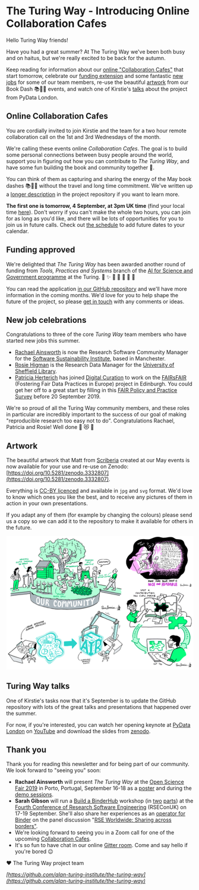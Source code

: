 # The Turing Way - Introducing Online Collaboration Cafes

Hello Turing Way friends!

Have you had a great summer?
At The Turing Way we've been both busy and on haitus, but we're really excited to be back for the autumn.

Keep reading for information about our [online "Collaboration Cafes"](#online-collaboration-cafes) that start tomorrow, celebrate our [funding extension](#funding-approved) and some fantastic [new jobs](#new-jobs) for some of our team members, re-use the beautiful [artwork](#artwork) from our Book Dash 📚💨💨 events, and watch one of Kirstie's [talks](#turing-way-talks) about the project from PyData London.

## Online Collaboration Cafes

You are cordially invited to join Kirstie and the team for a two hour remote collaboration call on the 1st and 3rd Wednesdays of the month.

We're calling these events online *Collaboration Cafes*.
The goal is to build some personal connections between busy people around the world, support you in figuring out how you can contribute to *The Turing Way*, and have some fun building the book and community together 💖.

You can think of them as capturing and sharing the energy of the May book dashes 📚💨💨 without the travel and long time commitment.
We've written up a [longer description](https://github.com/alan-turing-institute/the-turing-way/blob/master/project_management/online-collaboration-cafe.md) in the project repository if you want to learn more.

**The first one is tomorrow, 4 September, at 3pm UK time** (find your local time [here](https://arewemeetingyet.com/London/2019-09-04/15:00/TuringWay-CollaborationCafe)).
Don't worry if you can't make the whole two hours, you can join for as long as you'd like, and there will be lots of opportunities for you to join us in future calls.
Check out [the schedule](https://github.com/alan-turing-institute/the-turing-way/blob/master/project_management/online-collaboration-cafe.md#dates-and-start-times) to add future dates to your calendar.

## Funding approved

We're delighted that *The Turing Way* has been awarded another round of funding from _Tools, Practices and Systems_ branch of the [AI for Science and Government programme](https://www.turing.ac.uk/research/ai-science-engineering-health-and-government) at the Turing.
🎉 ✨ 💃 🕺 🚀 🌟 🙌

You can read the application [in our GitHub repository](https://github.com/alan-turing-institute/the-turing-way/blob/master/project_management/tps-funding-application-20190429.md) and we'll
have more information in the coming months.
We'd love for you to help shape the future of the project, so please [get in touch](https://github.com/alan-turing-institute/the-turing-way/blob/master/CONTRIBUTING.md#get-in-touch) with any comments or ideas.

## New job celebrations

Congratulations to three of the core _Turing Way_ team members who have started new jobs this summer.

* [Rachael Ainsworth](https://twitter.com/rachaelevelyn) is now the Research Software Community Manager for the [Software Sustainability Institute](https://twitter.com/SoftwareSaved), based in Manchester.
* [Rosie Higman](https://twitter.com/RosieHLib) is the Research Data Manager for the [University of Sheffield Library](https://www.sheffield.ac.uk/library).
* [Patricia Herterich](https://twitter.com/PHerterich) has joined [Digital Curation](http://www.dcc.ac.uk/) to work on the [FAIRsFAIR](https://www.fairsfair.eu/) (Fostering Fair Data Practices in Europe) project in Edinburgh.
  You could get her off to a great start by filling in this [FAIR Policy and Practice Survey](https://ec.europa.eu/eusurvey/runner/FAIR_Policy_and_Practice_Survey_2019) before 20 September 2019.

We're so proud of all the Turing Way community members, and these roles in particular are incredibly important to the success of our goal of making "reproducible research too easy not to do".
Congratulations Rachael, Patricia and Rosie!
Well done 💖 😻 🌈

## Artwork

The beautiful artwork that Matt from [Scriberia](http://www.scriberia.co.uk/) created at our May events is now available for your use and re-use on Zenodo: [https://doi.org/10.5281/zenodo.3332807](https://doi.org/10.5281/zenodo.3332807).

Everything is [CC-BY licenced](https://creativecommons.org/licenses/by/4.0) and available in `jpg` and `svg` format.
We'd love to know which ones you like the best, and to receive any pictures of them in action in your own presentations.

If you adapt any of them (for example by changing the colours) please send us a copy so we can add it to the repository to make it available for others in the future.

![A combination of images showing the Turing Way community, the importance of readable code, making a contribution on GitHub and machine readable FAIR data](images/ComboScriberia_ForNewsletter.png)

## Turing Way talks

One of Kirstie's tasks now that it's September is to update the GitHub repository with lots of the great talks and presentations that happened over the summer.

For now, if you're interested, you can watch her opening keynote at [PyData London](https://pydata.org/london2019/) on [YouTube](https://www.youtube.com/watch?v=IG3PcZ6EhiU) and download the slides from [zenodo](https://doi.org/10.5281/zenodo.3333759).

## Thank you

Thank you for reading this newsletter and for being part of our community.
We look forward to "seeing you" soon:

* **Rachael Ainsworth** will present *The Turing Way* at the [Open Science Fair 2019](https://www.opensciencefair.eu/) in Porto, Portugal, September 16-18 as a [poster](https://github.com/alan-turing-institute/the-turing-way/blob/master/conferences/abstracts/OSF19_Poster_submission.md) and during the [demo sessions](https://www.opensciencefair.eu/demos-2019/the-turing-way-a-handbook-for-reproducible-data-science).
* **Sarah Gibson** will run a [Build a BinderHub](https://github.com/alan-turing-institute/the-turing-way/tree/master/workshops/build-a-binderhub) workshop (in [two](https://rseconuk2019.sched.com/event/QT66/6w3a-build-a-binderhub-for-hosting-reproducible-software-in-the-cloud-part-1) [parts](https://rseconuk2019.sched.com/event/QT6L/6w3b-build-a-binderhub-for-hosting-reproducible-software-in-the-cloud-part-2)) at the [Fourth Conference of Research Software Engineering](https://rseconuk2019.sched.com/) (RSEConUK) on 17-19 September.
  She'll also share her experiences as an [operator for Binder](https://discourse.jupyter.org/t/the-operators-no-binder-isnt-forming-a-rock-band/694) on the panel discussion "[RSE Worldwide: Sharing across borders"](https://rseconuk2019.sched.com/event/QP6S/rse-worldwide-sharing-across-borders#).
* We're looking forward to seeing you in a Zoom call for one of the upcoming [Collaboration Cafes](https://github.com/alan-turing-institute/the-turing-way/blob/master/project_management/online-collaboration-cafe.md).
* It's so fun to have chat in our online [Gitter room](https://gitter.im/alan-turing-institute/the-turing-way).
  Come and say hello if you're bored 😉

❤️ The Turing Way project team

*[https://github.com/alan-turing-institute/the-turing-way](https://github.com/alan-turing-institute/the-turing-way)*
